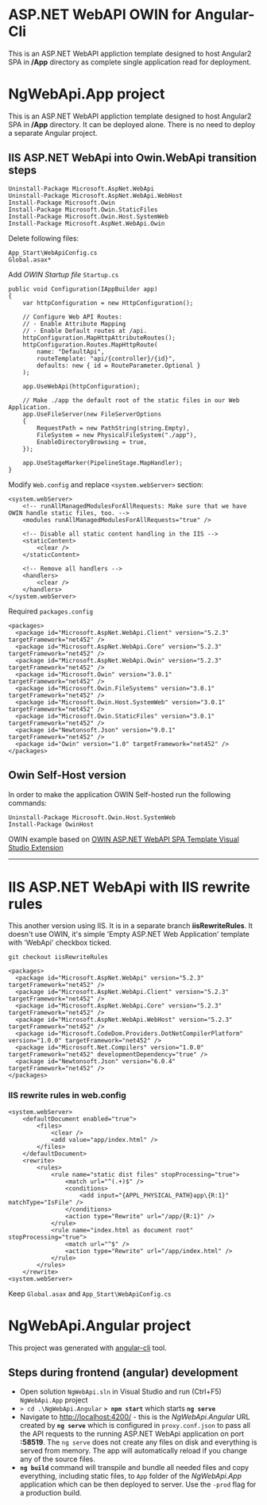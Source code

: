 # ASP.NET WebAPI OWIN for Angular-Cli

This is an ASP.NET WebAPI appliction template designed to host Angular2 SPA in **/App** directory as complete single application read for deployment.

# NgWebApi.App project

This is an ASP.NET WebAPI appliction template designed to host Angular2 SPA in **/App** directory. 
It can be deployed alone. There is no need to deploy a separate Angular project.

## IIS ASP.NET WebApi into Owin.WebApi transition steps

```
Uninstall-Package Microsoft.AspNet.WebApi
Uninstall-Package Microsoft.AspNet.WebApi.WebHost
Install-Package Microsoft.Owin
Install-Package Microsoft.Owin.StaticFiles
Install-Package Microsoft.Owin.Host.SystemWeb
Install-Package Microsoft.AspNet.WebApi.Owin
```    
Delete following files:
```
App_Start\WebApiConfig.cs
Global.asax*
```
Add *OWIN Startup file* `Startup.cs` 
```
public void Configuration(IAppBuilder app)
{
    var httpConfiguration = new HttpConfiguration();

    // Configure Web API Routes:
    // - Enable Attribute Mapping
    // - Enable Default routes at /api.
    httpConfiguration.MapHttpAttributeRoutes();
    httpConfiguration.Routes.MapHttpRoute(
        name: "DefaultApi",
        routeTemplate: "api/{controller}/{id}",
        defaults: new { id = RouteParameter.Optional }
    );

    app.UseWebApi(httpConfiguration);

    // Make ./app the default root of the static files in our Web Application.
    app.UseFileServer(new FileServerOptions
    {
        RequestPath = new PathString(string.Empty),
        FileSystem = new PhysicalFileSystem("./app"),
        EnableDirectoryBrowsing = true,
    });

    app.UseStageMarker(PipelineStage.MapHandler);
}
```

Modify `Web.config` and replace `<system.webServer>` section:
```
<system.webServer>
    <!-- runAllManagedModulesForAllRequests: Make sure that we have OWIN handle static files, too. -->
    <modules runAllManagedModulesForAllRequests="true" />

    <!-- Disable all static content handling in the IIS -->
    <staticContent>
        <clear />
    </staticContent>

    <!-- Remove all handlers -->
    <handlers>
        <clear />
    </handlers>
</system.webServer>
```
Required `packages.config`
```
<packages>
  <package id="Microsoft.AspNet.WebApi.Client" version="5.2.3" targetFramework="net452" />
  <package id="Microsoft.AspNet.WebApi.Core" version="5.2.3" targetFramework="net452" />
  <package id="Microsoft.AspNet.WebApi.Owin" version="5.2.3" targetFramework="net452" />
  <package id="Microsoft.Owin" version="3.0.1" targetFramework="net452" />
  <package id="Microsoft.Owin.FileSystems" version="3.0.1" targetFramework="net452" />
  <package id="Microsoft.Owin.Host.SystemWeb" version="3.0.1" targetFramework="net452" />
  <package id="Microsoft.Owin.StaticFiles" version="3.0.1" targetFramework="net452" />
  <package id="Newtonsoft.Json" version="9.0.1" targetFramework="net452" />
  <package id="Owin" version="1.0" targetFramework="net452" />
</packages>
```
## Owin Self-Host version
In order to make the application OWIN Self-hosted run the following commands:
```
Uninstall-Package Microsoft.Owin.Host.SystemWeb
Install-Package OwinHost
```

OWIN example based on [OWIN ASP.NET WebAPI SPA Template Visual Studio Extension](https://marketplace.visualstudio.com/items?itemName=OliverLohmann-MSFT.OWINASPNETWebAPISPATemplate])

---

# IIS ASP.NET WebApi with IIS rewrite rules
This another version using IIS. It is in a separate branch **iisRewriteRules**. It doesn't use OWIN, it's simple 'Empty ASP.NET Web Application' template with 'WebApi' checkbox ticked.

```
git checkout iisRewriteRules
```

```
<packages>
  <package id="Microsoft.AspNet.WebApi" version="5.2.3" targetFramework="net452" />
  <package id="Microsoft.AspNet.WebApi.Client" version="5.2.3" targetFramework="net452" />
  <package id="Microsoft.AspNet.WebApi.Core" version="5.2.3" targetFramework="net452" />
  <package id="Microsoft.AspNet.WebApi.WebHost" version="5.2.3" targetFramework="net452" />
  <package id="Microsoft.CodeDom.Providers.DotNetCompilerPlatform" version="1.0.0" targetFramework="net452" />
  <package id="Microsoft.Net.Compilers" version="1.0.0" targetFramework="net452" developmentDependency="true" />
  <package id="Newtonsoft.Json" version="6.0.4" targetFramework="net452" />
</packages>
```

### IIS rewrite rules in web.config
```
<system.webServer>
    <defaultDocument enabled="true">
        <files>
            <clear />
            <add value="app/index.html" />
        </files>
    </defaultDocument>
    <rewrite>
        <rules>
            <rule name="static dist files" stopProcessing="true">
                <match url="^(.+)$" />
                <conditions>
                    <add input="{APPL_PHYSICAL_PATH}app\{R:1}" matchType="IsFile" />
                </conditions>
                <action type="Rewrite" url="/app/{R:1}" />
            </rule>
            <rule name="index.html as document root" stopProcessing="true">
                <match url="^$" />
                <action type="Rewrite" url="/app/index.html" />
            </rule>
        </rules>
    </rewrite>
<system.webServer>
```
Keep `Global.asax` and `App_Start\WebApiConfig.cs`


# NgWebApi.Angular project
This project was generated with [angular-cli](https://github.com/angular/angular-cli) tool.

## Steps during frontend (angular) development
* Open solution `NgWebApi.sln` in Visual Studio and run (Ctrl+F5) `NgWebApi.App` project
* `> cd .\NgWebApi.Angular` __`> npm start`__ which starts __`ng serve`__
* Navigate to [http://localhost:4200/](http://localhost:4200/) - this is the _NgWebApi.Angular_ URL created by __`ng serve`__ 
which is configured in `proxy.conf.json` to pass all the API requests to the running ASP.NET WebApi application on port __:58519__.
The `ng serve` does not create any files on disk and everything is served from memory. The app will automatically reload if you change any of the source files.
* __`ng build`__ command will transpile and bundle all needed files and copy everything, including static files, to `App` folder of the _NgWebApi.App_ application which can be then deployed to server. Use the `-prod` flag for a production build.
